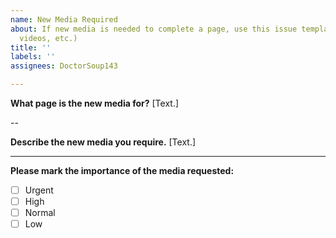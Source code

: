 ```yaml
---
name: New Media Required
about: If new media is needed to complete a page, use this issue template. (images,
  videos, etc.)
title: ''
labels: ''
assignees: DoctorSoup143

---
```


**What page is the new media for?**
[Text.]

--

**Describe the new media you require.**
[Text.]

---

**Please mark the importance of the media requested:**
- [ ] Urgent
- [ ] High
- [ ] Normal
- [ ] Low

